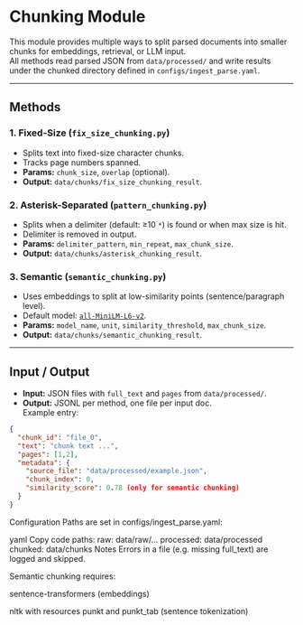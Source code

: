 # Chunking Module

This module provides multiple ways to split parsed documents into smaller chunks
for embeddings, retrieval, or LLM input.  
All methods read parsed JSON from `data/processed/` and write results under
the chunked directory defined in `configs/ingest_parse.yaml`.

---

## Methods

### 1. Fixed-Size (`fix_size_chunking.py`)
- Splits text into fixed-size character chunks.
- Tracks page numbers spanned.
- **Params:** `chunk_size`, `overlap` (optional).
- **Output:** `data/chunks/fix_size_chunking_result`.

### 2. Asterisk-Separated (`pattern_chunking.py`)
- Splits when a delimiter (default: ≥10 `*`) is found or when max size is hit.
- Delimiter is removed in output.
- **Params:** `delimiter_pattern`, `min_repeat`, `max_chunk_size`.
- **Output:** `data/chunks/asterisk_chunking_result`.

### 3. Semantic (`semantic_chunking.py`)
- Uses embeddings to split at low-similarity points (sentence/paragraph level).
- Default model: [`all-MiniLM-L6-v2`](https://huggingface.co/sentence-transformers/all-MiniLM-L6-v2).
- **Params:** `model_name`, `unit`, `similarity_threshold`, `max_chunk_size`.
- **Output:** `data/chunks/semantic_chunking_result`.

---

## Input / Output

- **Input:** JSON files with `full_text` and `pages` from `data/processed/`.
- **Output:** JSONL per method, one file per input doc.  
  Example entry:

```json
{
  "chunk_id": "file_0",
  "text": "chunk text ...",
  "pages": [1,2],
  "metadata": {
    "source_file": "data/processed/example.json",
    "chunk_index": 0,
    "similarity_score": 0.78 (only for semantic chunking)
  }
}
```
Configuration
Paths are set in configs/ingest_parse.yaml:

yaml
Copy code
paths:
  raw: data/raw/...
  processed: data/processed
  chunked: data/chunks
Notes
Errors in a file (e.g. missing full_text) are logged and skipped.

Semantic chunking requires:

sentence-transformers (embeddings)

nltk with resources punkt and punkt_tab (sentence tokenization)
